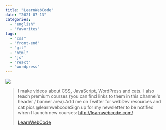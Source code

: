 ```yaml
---
title: "LearnWebCode"
date: "2021-07-13"
categories: 
  - "english"
  - "favorites"
tags: 
  - "css"
  - "front-end"
  - "git"
  - "html"
  - "js"
  - "react"
  - "wordpress"
---
```


![](https://yt3.ggpht.com/ytc/AKedOLTJ0chZDvUfej-9AQi2HoKOzl6v-la1EIiZRQP2=s176-c-k-c0x00ffffff-no-rj)

> I make videos about CSS, JavaScript, WordPress and cats. I also teach premium courses (you can find links to them in this channel's header / banner area).Add me on Twitter for webDev resources and cat pics @learnwebcodeSign up for my newsletter to be notified when I launch new courses: http://learnwebcode.com/
> 
> [LearnWebCode](https://www.youtube.com/user/LearnWebCode/playlists)
